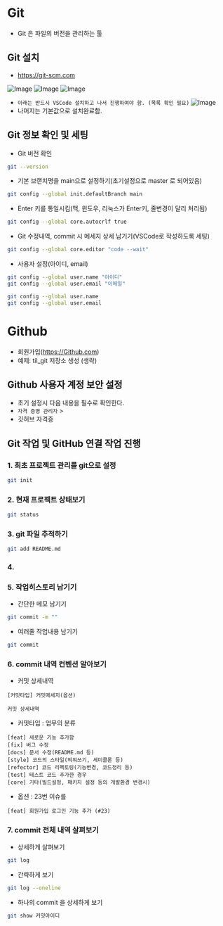 # Git

- Git 은 파일의 버전을 관리하는 툴

## Git 설치

- https://git-scm.com

![Image](https://github.com/user-attachments/assets/42742a69-2ba6-469b-956e-1137ff057e47)
![Image](https://github.com/user-attachments/assets/bffaebc0-b44c-4551-af96-e80c6a7f9d14)
![Image](https://github.com/user-attachments/assets/49d6cb2b-93d4-4b28-88fb-07f4822de5a0)

- `아래는 반드시 VSCode 설치하고 나서 진행하여야 함. (목록 확인 필요)`
  ![Image](https://github.com/user-attachments/assets/1ee7ca19-cef9-43bb-af0a-cc38444aece7)
- 나머지는 기본값으로 설치완료함.

## 

## Git 정보 확인 및 세팅
- Git 버전 확인
```bash
git --version
```

- 기본 브랜치명을 main으로 설정하기(초기설정으로 master 로 되어있음)
```bash
git config --global init.defaultBranch main
```

- Enter 키를 통일시킴(맥, 윈도우, 리눅스가 Enter키, 줄변경이 달리 처리됨)
```bash
git config --global core.autocrlf true
```

- Git 수정내역, commit 시 메세지 상세 남기기(VSCode로 작성하도록 세팅)
```bash
git config --global core.editor "code --wait"
```

- 사용자 설정(아이디, email)
```bash
git config --global user.name "아이디"
git config --global user.email "이메일"
```

```bash
git config --global user.name
git config --global user.email
```

# Github
- 회원가입(https://Github.com)
- 예제: til_git 저장소 생성 (생략)

## Github 사용자 계정 보안 설정
- 초기 설정시 다음 내용을 필수로 확인한다. 
- `자격 증명 관리자` > 
- 깃허브 자격증

## Git 작업 및 GitHub 연결 작업 진행

### 1. 최초 프로젝트 관리를 git으로 설정
```bash
git init
```

### 2. 현재 프로젝트 상태보기
```bash
git status
```

### 3. git 파일 추적하기
```bash
git add README.md
```

### 4.

### 5. 작업히스토리 남기기
- 간단한 메모 남기기
```bash
git commit -m ""
```
- 여러줄 작업내용 남기기
```bash
git commit
```

### 6. commit 내역 컨벤션 알아보기
- 커밋 상세내역
```
[커밋타입] 커밋메세지(옵션)

커밋 상세내역
```

- 커밋타입 : 업무의 분류
```
[feat] 새로운 기능 추가함
[fix] 버그 수정
[docs] 문서 수정(README.md 등)
[style] 코드의 스타일(띄워쓰기, 세미콜론 등)
[refector] 코드 리펙토링(기능변경, 코드정리 등)
[test] 테스트 코드 추가한 경우
[core] 기타(빌드설정, 패키지 설정 등의 개발환경 변경시)
```

- 옵션 : 23번 이슈를
```
[feat] 회원가입 로그인 기능 추가 (#23)
```

### 7. commit 전체 내역 살펴보기
- 상세하게 살펴보기
```bash
git log
```

- 간략하게 보기
```bash
git log --oneline
```
- 하나의 commit 을 상세하게 보기

```bash
git show 커밋아이디
```